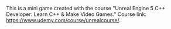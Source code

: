 This is a mini game created with the course "Unreal Engine 5 C++ Developer: Learn C++ & Make Video Games." Course link: https://www.udemy.com/course/unrealcourse/.
